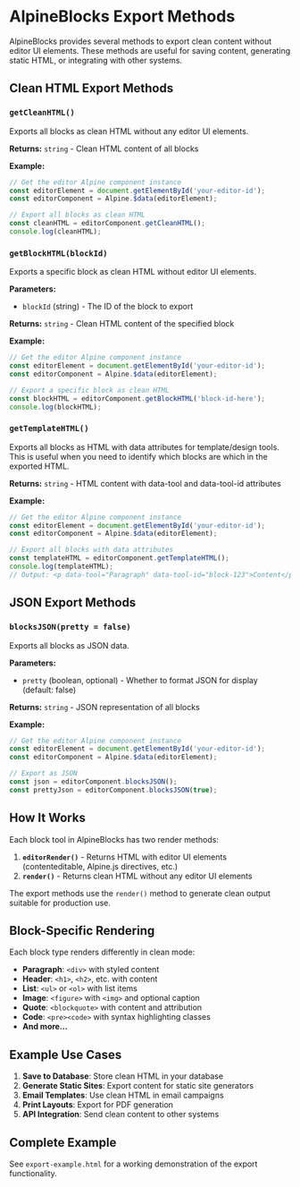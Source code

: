 # AlpineBlocks Export Methods

AlpineBlocks provides several methods to export clean content without editor UI elements. These methods are useful for saving content, generating static HTML, or integrating with other systems.

## Clean HTML Export Methods

### `getCleanHTML()`

Exports all blocks as clean HTML without any editor UI elements.

**Returns:** `string` - Clean HTML content of all blocks

**Example:**
```javascript
// Get the editor Alpine component instance
const editorElement = document.getElementById('your-editor-id');
const editorComponent = Alpine.$data(editorElement);

// Export all blocks as clean HTML
const cleanHTML = editorComponent.getCleanHTML();
console.log(cleanHTML);
```

### `getBlockHTML(blockId)`

Exports a specific block as clean HTML without editor UI elements.

**Parameters:**
- `blockId` (string) - The ID of the block to export

**Returns:** `string` - Clean HTML content of the specified block

**Example:**
```javascript
// Get the editor Alpine component instance
const editorElement = document.getElementById('your-editor-id');
const editorComponent = Alpine.$data(editorElement);

// Export a specific block as clean HTML
const blockHTML = editorComponent.getBlockHTML('block-id-here');
console.log(blockHTML);
```

### `getTemplateHTML()`

Exports all blocks as HTML with data attributes for template/design tools. This is useful when you need to identify which blocks are which in the exported HTML.

**Returns:** `string` - HTML content with data-tool and data-tool-id attributes

**Example:**
```javascript
// Get the editor Alpine component instance
const editorElement = document.getElementById('your-editor-id');
const editorComponent = Alpine.$data(editorElement);

// Export all blocks with data attributes
const templateHTML = editorComponent.getTemplateHTML();
console.log(templateHTML);
// Output: <p data-tool="Paragraph" data-tool-id="block-123">Content</p>
```

## JSON Export Methods

### `blocksJSON(pretty = false)`

Exports all blocks as JSON data.

**Parameters:**
- `pretty` (boolean, optional) - Whether to format JSON for display (default: false)

**Returns:** `string` - JSON representation of all blocks

**Example:**
```javascript
// Get the editor Alpine component instance
const editorElement = document.getElementById('your-editor-id');
const editorComponent = Alpine.$data(editorElement);

// Export as JSON
const json = editorComponent.blocksJSON();
const prettyJson = editorComponent.blocksJSON(true);
```

## How It Works

Each block tool in AlpineBlocks has two render methods:

1. **`editorRender()`** - Returns HTML with editor UI elements (contenteditable, Alpine.js directives, etc.)
2. **`render()`** - Returns clean HTML without any editor UI elements

The export methods use the `render()` method to generate clean output suitable for production use.

## Block-Specific Rendering

Each block type renders differently in clean mode:

- **Paragraph**: `<div>` with styled content
- **Header**: `<h1>`, `<h2>`, etc. with content
- **List**: `<ul>` or `<ol>` with list items
- **Image**: `<figure>` with `<img>` and optional caption
- **Quote**: `<blockquote>` with content and attribution
- **Code**: `<pre><code>` with syntax highlighting classes
- **And more...**

## Example Use Cases

1. **Save to Database**: Store clean HTML in your database
2. **Generate Static Sites**: Export content for static site generators
3. **Email Templates**: Use clean HTML in email campaigns
4. **Print Layouts**: Export for PDF generation
5. **API Integration**: Send clean content to other systems

## Complete Example

See `export-example.html` for a working demonstration of the export functionality.